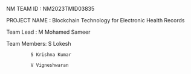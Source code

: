 NM TEAM ID : NM2023TMID03835

PROJECT NAME : Blockchain Technology for Electronic Health Records

Team Lead : M Mohamed Sameer 

Team Members:
             S Lokesh
             
             S Krishna Kumar
             
             V Vigneshwaran
